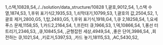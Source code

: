1,스택,10828,S4,./../solution/data_structure/10828
1,괄호,9012,S4,
1,스택 수열,1874,S3,
1,후위 표기식2,1935,S3,
1,쇠막대기,10799,S3,
1,괄호의 값,2504,S2,
1,괄호 제거,2800,G5,
1,탑,2493,G5,
1,후위 표기식,1918,G4,
1,큐 2,18258,S4,
1,요세푸스 문제,1158,S5,
1,카드2,2164,S4,
1,프린터 큐,1966,S3,
1,덱,10866,S4,
1,풍선 터트리기,2346,S3,
,큐,10845,S4,
,균형잡힌 세상,4949,S4,
,좋은 단어,3986,S4,
,회전하는 큐,1021,S4,
,키로거,5397,S3,
,카드 놓기,18115,S3,
,AC,5430,S2,
